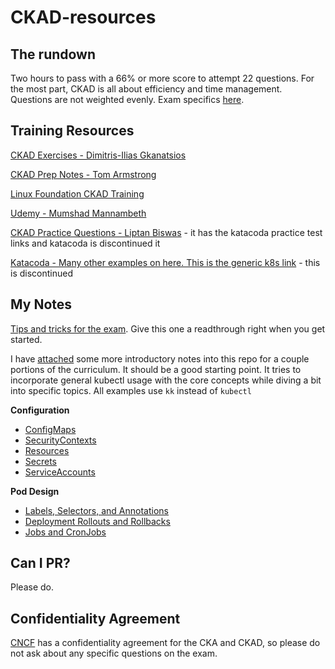 # CKAD-resources

## The rundown

Two hours to pass with a 66% or more score to attempt 22 questions. For the most part, CKAD is all about efficiency and time management. Questions are not weighted evenly. Exam specifics 
[here](https://www.cncf.io/certification/cka/faq/).

## Training Resources

[CKAD Exercises - Dimitris-Ilias Gkanatsios](https://github.com/dgkanatsios/CKAD-exercises)

[CKAD Prep Notes - Tom Armstrong](https://github.com/twajr/ckad-prep-notes)

[Linux Foundation CKAD Training](https://www.cncf.io/certification/ckad/)

[Udemy - Mumshad Mannambeth](https://www.udemy.com/certified-kubernetes-application-developer/)

[CKAD Practice Questions - Liptan Biswas](https://dev.to/liptanbiswas/ckad-practice-questions-4mpn) - it has the katacoda practice test links and katacoda is discontinued it

[Katacoda - Many other examples on here. This is the generic k8s link](https://www.katacoda.com/courses/kubernetes) - this is discontinued 

## My Notes

[Tips and tricks for the exam](https://github.com/lucassha/CKAD-resources/blob/master/tipsAndtricks.md). Give this one a readthrough right when you get started.

I have [attached](https://github.com/lucassha/CKAD-resources/tree/master/Curriculum) some more introductory notes into this repo for a couple portions of the curriculum. It should be a good starting point. It tries to incorporate general kubectl usage with the core concepts while diving a bit into specific topics. All examples use `kk` instead of `kubectl` 

**Configuration**

* [ConfigMaps](https://github.com/lucassha/CKAD-resources/blob/master/Curriculum/Configuration/configmap.md)
* [SecurityContexts](https://github.com/lucassha/CKAD-resources/blob/master/Curriculum/Configuration/securitycontext.md)
* [Resources](https://github.com/lucassha/CKAD-resources/blob/master/Curriculum/Configuration/resources.md)
* [Secrets](https://github.com/lucassha/CKAD-resources/blob/master/Curriculum/Configuration/secrets.md)
* [ServiceAccounts](https://github.com/lucassha/CKAD-resources/blob/master/Curriculum/Configuration/serviceaccount.md)

**Pod Design**

* [Labels, Selectors, and Annotations](https://github.com/lucassha/CKAD-resources/blob/master/Curriculum/Pod%20Design/labelsSelectorsAnnotations.md)
* [Deployment Rollouts and Rollbacks](https://github.com/lucassha/CKAD-resources/blob/master/Curriculum/Pod%20Design/deployRolloutsRollbacks.md)
* [Jobs and CronJobs](https://github.com/lucassha/CKAD-resources/blob/master/Curriculum/Pod%20Design/jobsAndCronJobs.md)

## Can I PR? 

Please do.

## Confidentiality Agreement

[CNCF](https://www.cncf.io/certification/agreement/) has a confidentiality agreement for the CKA and CKAD, so please do not ask about any specific questions on the exam.
